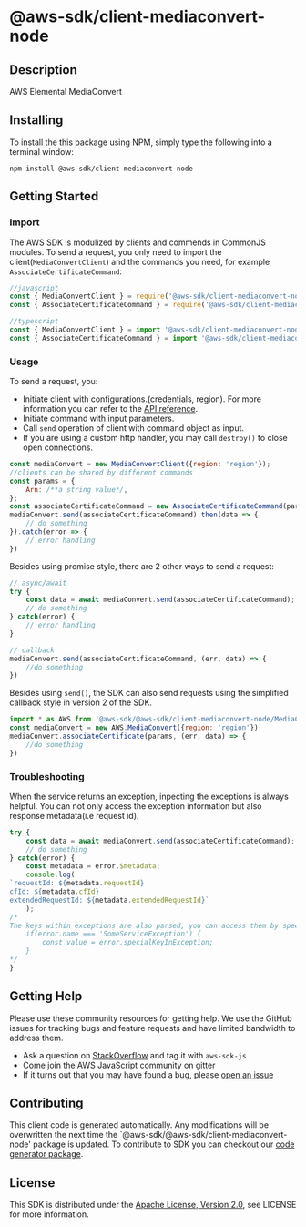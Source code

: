 # @aws-sdk/client-mediaconvert-node

## Description

AWS Elemental MediaConvert

## Installing

To install the this package using NPM, simply type the following into a terminal window: 

```
npm install @aws-sdk/client-mediaconvert-node
```

## Getting Started

### Import

The AWS SDK is modulized by clients and commends in CommonJS modules. To send a request, you only need to import the client(`MediaConvertClient`) and the commands you need, for example `AssociateCertificateCommand`:

```javascript
//javascript
const { MediaConvertClient } = require('@aws-sdk/client-mediaconvert-node/MediaConvertClient');
const { AssociateCertificateCommand } = require('@aws-sdk/client-mediaconvert-node/commands/AssociateCertificateCommand');
```

```javascript
//typescript
const { MediaConvertClient } = import '@aws-sdk/client-mediaconvert-node/MediaConvertClient';
const { AssociateCertificateCommand } = import '@aws-sdk/client-mediaconvert-node/commands/AssociateCertificateCommand';
```

### Usage

To send a request, you:

* Initiate client with configurations.(credentials, region). For more information you can refer to the [API reference][].
* Initiate command with input parameters.
* Call `send` operation of client with command object as input.
* If you are using a custom http handler, you may call `destroy()` to close open connections. 

```javascript
const mediaConvert = new MediaConvertClient({region: 'region'});
//clients can be shared by different commands
const params = {
    Arn: /**a string value*/,
};
const associateCertificateCommand = new AssociateCertificateCommand(params);
mediaConvert.send(associateCertificateCommand).then(data => {
    // do something
}).catch(error => {
    // error handling
})
```

Besides using promise style, there are 2 other ways to send a request:

```javascript
// async/await
try {
    const data = await mediaConvert.send(associateCertificateCommand);
    // do something
} catch(error) {
    // error handling
}
```

```javascript
// callback
mediaConvert.send(associateCertificateCommand, (err, data) => {
    //do something
})
```
 
Besides using `send()`, the SDK can also send requests using the simplified callback style in version 2 of the SDK.

```javascript
import * as AWS from '@aws-sdk/@aws-sdk/client-mediaconvert-node/MediaConvert';
const mediaConvert = new AWS.MediaConvert({region: 'region'})
mediaConvert.associateCertificate(params, (err, data) => {
    //do something
})

```

### Troubleshooting 

When the service returns an exception, inpecting the exceptions is always helpful. You can not only access the exception information but also response metadata(i.e request id).

```javascript
try {
    const data = await mediaConvert.send(associateCertificateCommand);
    // do something
} catch(error) {
    const metadata = error.$metadata;
    console.log(
`requestId: ${metadata.requestId}
cfId: ${metadata.cfId}
extendedRequestId: ${metadata.extendedRequestId}`
    );
/*
The keys within exceptions are also parsed, you can access them by specifying exception names like below:
    if(error.name === 'SomeServiceException') {
        const value = error.specialKeyInException;
    }
*/
}
```

## Getting Help

Please use these community resources for getting help. We use the GitHub issues for tracking bugs and feature requests and have limited bandwidth to address them.

 * Ask a question on [StackOverflow](https://stackoverflow.com/questions/tagged/aws-sdk-js) and tag it with `aws-sdk-js`
 * Come join the AWS JavaScript community on [gitter](https://gitter.im/aws/aws-sdk-js-v3)
 * If it turns out that you may have found a bug, please [open an issue](https://github.com/aws/aws-sdk-js-v3/issues)

## Contributing
 
This client code is generated automatically. Any modifications will be overwritten the next time the `@aws-sdk/@aws-sdk/client-mediaconvert-node' package is updated. To contribute to SDK you can checkout our [code generator package][].

## License

This SDK is distributed under the
[Apache License, Version 2.0](http://www.apache.org/licenses/LICENSE-2.0),
see LICENSE for more information.

[code generator package]: https://github.com/aws/aws-sdk-js-v3/tree/master/packages/service-types-generator

[API reference]: https://docs.aws.amazon.com/AWSJavaScriptSDK/latest/
